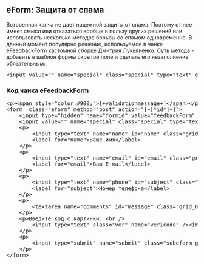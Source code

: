 
<meta http-equiv="Content-Type" content="text/html; charset=utf-8">
<h2>eForm: Защита от спама</h2>

<p>Встроенная капча не дает надежной защиты от спама. Поэтому от нее имеет смысл или отказаться вообще в пользу других решений или использовать несколько методов борьбы со спамом одновременно. В данный момент популярно решение, используемое в чанке <span class="text-bold">eFeedbackForm</span> кастомной сборке Дмитрия Лукьяненко. Суть метода - добавить в шаблон формы скрытое поле и сделать его незаполнение обязательным:</p>
<pre class="brush: html;">&lt;input value="" name="special" class="special" type="text" eform="Спец:date:0" style="display:none;"&gt;</pre>
<h3>Код чанка eFeedbackForm</h3>
<pre class="brush: html;">
&lt;p>&lt;span style="color:#900;">[+validationmessage+]&lt;/span>&lt;/p>
&lt;form  class="eform" method="post" action="[~[*id*]~]">
	&lt;input type="hidden" name="formid" value="feedbackForm" />
	&lt;input value="" name="special" class="special" type="text" eform="Спец:date:0"  style="display:none;" />
	&lt;p>
		&lt;input type="text" name="name" id="name" class="grid_3" value=""  eform="Имя:string:1"/>
		&lt;label for="name">Ваше имя&lt;/label>
	&lt;/p>
	&lt;p>
		&lt;input type="text" name="email" id="email" class="grid_3" value="" eform="E-mail:email:1" />
		&lt;label for="email">Ваш E-mail&lt;/label>
	&lt;/p>
	&lt;p>
		&lt;input type="text" name="phone" id="subject" class="grid_3" value="" eform="Номер телефона:string:1"/>
		&lt;label for="subject">Номер телефона&lt;/label>
	&lt;/p>
	&lt;p>
		&lt;textarea name="comments" id="message" class="grid_6" cols="50" rows="10" eform="Текст сообщения:string:1">&lt;/textarea>
	&lt;/p>
	&lt;p>Введите код с картинки: &lt;br />
		&lt;input type="text" class="ver" name="vericode" />&lt;img class="feed" src="[+verimageurl+]" alt="Введите код" />
	&lt;/p>            
	&lt;p>
		&lt;input type="submit" name="submit" class="subeform grid_2" value="Отправить сообщение"/>
	&lt;/p>
&lt;/form>
</pre>